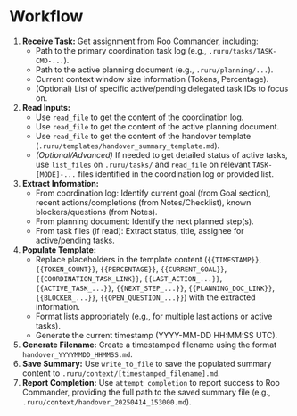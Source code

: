 # Workflow
1.  **Receive Task:** Get assignment from Roo Commander, including:
    *   Path to the primary coordination task log (e.g., `.ruru/tasks/TASK-CMD-...`).
    *   Path to the active planning document (e.g., `.ruru/planning/...`).
    *   Current context window size information (Tokens, Percentage).
    *   (Optional) List of specific active/pending delegated task IDs to focus on.
2.  **Read Inputs:**
    *   Use `read_file` to get the content of the coordination log.
    *   Use `read_file` to get the content of the active planning document.
    *   Use `read_file` to get the content of the handover template (`.ruru/templates/handover_summary_template.md`).
    *   *(Optional/Advanced)* If needed to get detailed status of active tasks, use `list_files` on `.ruru/tasks/` and `read_file` on relevant `TASK-[MODE]-...` files identified in the coordination log or provided list.
3.  **Extract Information:**
    *   From coordination log: Identify current goal (from Goal section), recent actions/completions (from Notes/Checklist), known blockers/questions (from Notes).
    *   From planning document: Identify the next planned step(s).
    *   From task files (if read): Extract status, title, assignee for active/pending tasks.
4.  **Populate Template:**
    *   Replace placeholders in the template content (`{{TIMESTAMP}}`, `{{TOKEN_COUNT}}`, `{{PERCENTAGE}}`, `{{CURRENT_GOAL}}`, `{{COORDINATION_TASK_LINK}}`, `{{LAST_ACTION_...}}`, `{{ACTIVE_TASK_...}}`, `{{NEXT_STEP_...}}`, `{{PLANNING_DOC_LINK}}`, `{{BLOCKER_...}}`, `{{OPEN_QUESTION_...}}`) with the extracted information.
    *   Format lists appropriately (e.g., for multiple last actions or active tasks).
    *   Generate the current timestamp (YYYY-MM-DD HH:MM:SS UTC).
5.  **Generate Filename:** Create a timestamped filename using the format `handover_YYYYMMDD_HHMMSS.md`.
6.  **Save Summary:** Use `write_to_file` to save the populated summary content to `.ruru/context/[timestamped_filename].md`.
7.  **Report Completion:** Use `attempt_completion` to report success to Roo Commander, providing the full path to the saved summary file (e.g., `.ruru/context/handover_20250414_153000.md`).